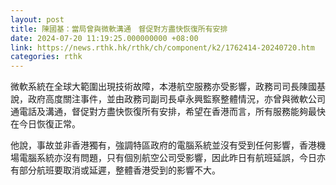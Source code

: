 ```yaml
---
layout: post
title: 陳國基：當局曾與微軟溝通　督促對方盡快恢復所有安排
date: 2024-07-20 11:19:25.000000000 +08:00
link: https://news.rthk.hk/rthk/ch/component/k2/1762414-20240720.htm
categories: rthk
---
```


微軟系統在全球大範圍出現技術故障，本港航空服務亦受影響，政務司司長陳國基說，政府高度關注事件，並由政務司副司長卓永興監察整體情況，亦曾與微軟公司通電話及溝通，督促對方盡快恢復所有安排，希望在香港而言，所有服務能夠最快在今日恢復正常。

他說，事故並非香港獨有，強調特區政府的電腦系統並沒有受到任何影響，香港機場電腦系統亦沒有問題，只有個別航空公司受影響，因此昨日有航班延誤，今日亦有部分航班要取消或延遲，整體香港受到的影響不大。
